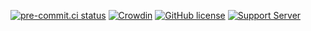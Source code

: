[![pre-commit.ci status](https://results.pre-commit.ci/badge/github/Drapersniper/PyLavCog-Shared/master.svg)](https://results.pre-commit.ci/latest/github/Drapersniper/PyLavCog-Shared/master)
[![Crowdin](https://badges.crowdin.net/pylavshared/localized.svg)](https://crowdin.com/project/pylavshared)
[![GitHub license](https://img.shields.io/github/license/Drapersniper/PyLavCog-Shared.svg)](https://github.com/Drapersniper/PyLavCog-Shared/blob/master/LICENSE)
[![Support Server](https://img.shields.io/discord/970987707834720266)](https://discord.com/invite/Sjh2TSCYQB)
